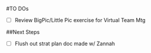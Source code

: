 #TO DOs

- [ ] Review BigPic/Little Pic exercise for Virtual Team Mtg

##Next Steps
- [ ] Flush out strat plan doc made w/ Zannah
